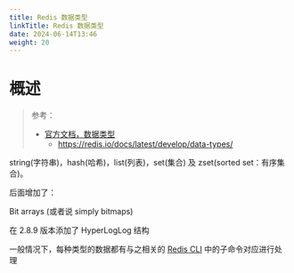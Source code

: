 ```yaml
---
title: Redis 数据类型
linkTitle: Redis 数据类型
date: 2024-06-14T13:46
weight: 20
---
```


# 概述

> 参考：
>
> - [官方文档，数据类型](https://redis.io/topics/data-types/)
>   - https://redis.io/docs/latest/develop/data-types/


string(字符串)，hash(哈希)，list(列表)，set(集合) 及 zset(sorted set：有序集合)。

后面增加了：

Bit arrays (或者说 simply bitmaps)

在 2.8.9 版本添加了 HyperLogLog 结构

一般情况下，每种类型的数据都有与之相关的 [Redis CLI](/docs/5.数据存储/数据库/键值数据/Redis/Redis%20CLI/Redis%20CLI.md) 中的子命令对应进行处理